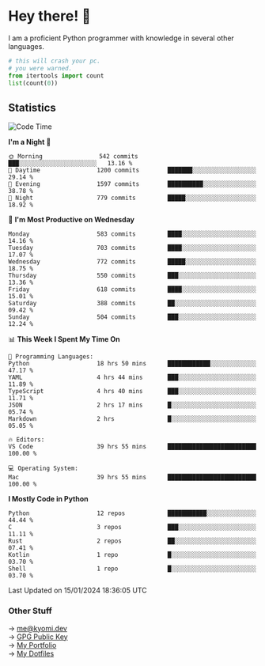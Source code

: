 # Hey there! 👋

I am a proficient Python programmer with knowledge in several other languages.

```py
# this will crash your pc.
# you were warned.
from itertools import count
list(count(0))
```

## Statistics
<!--START_SECTION:waka-->
![Code Time](http://img.shields.io/badge/Code%20Time-787%20hrs%2059%20mins-blue)

**I'm a Night 🦉** 

```text
🌞 Morning                542 commits         ███░░░░░░░░░░░░░░░░░░░░░░   13.16 % 
🌆 Daytime                1200 commits        ███████░░░░░░░░░░░░░░░░░░   29.14 % 
🌃 Evening                1597 commits        ██████████░░░░░░░░░░░░░░░   38.78 % 
🌙 Night                  779 commits         █████░░░░░░░░░░░░░░░░░░░░   18.92 % 
```
📅 **I'm Most Productive on Wednesday** 

```text
Monday                   583 commits         ████░░░░░░░░░░░░░░░░░░░░░   14.16 % 
Tuesday                  703 commits         ████░░░░░░░░░░░░░░░░░░░░░   17.07 % 
Wednesday                772 commits         █████░░░░░░░░░░░░░░░░░░░░   18.75 % 
Thursday                 550 commits         ███░░░░░░░░░░░░░░░░░░░░░░   13.36 % 
Friday                   618 commits         ████░░░░░░░░░░░░░░░░░░░░░   15.01 % 
Saturday                 388 commits         ██░░░░░░░░░░░░░░░░░░░░░░░   09.42 % 
Sunday                   504 commits         ███░░░░░░░░░░░░░░░░░░░░░░   12.24 % 
```


📊 **This Week I Spent My Time On** 

```text
💬 Programming Languages: 
Python                   18 hrs 50 mins      ████████████░░░░░░░░░░░░░   47.17 % 
YAML                     4 hrs 44 mins       ███░░░░░░░░░░░░░░░░░░░░░░   11.89 % 
TypeScript               4 hrs 40 mins       ███░░░░░░░░░░░░░░░░░░░░░░   11.71 % 
JSON                     2 hrs 17 mins       █░░░░░░░░░░░░░░░░░░░░░░░░   05.74 % 
Markdown                 2 hrs               █░░░░░░░░░░░░░░░░░░░░░░░░   05.05 % 

🔥 Editors: 
VS Code                  39 hrs 55 mins      █████████████████████████   100.00 % 

💻 Operating System: 
Mac                      39 hrs 55 mins      █████████████████████████   100.00 % 
```

**I Mostly Code in Python** 

```text
Python                   12 repos            ███████████░░░░░░░░░░░░░░   44.44 % 
C                        3 repos             ███░░░░░░░░░░░░░░░░░░░░░░   11.11 % 
Rust                     2 repos             ██░░░░░░░░░░░░░░░░░░░░░░░   07.41 % 
Kotlin                   1 repo              █░░░░░░░░░░░░░░░░░░░░░░░░   03.70 % 
Shell                    1 repo              █░░░░░░░░░░░░░░░░░░░░░░░░   03.70 % 
```




 Last Updated on 15/01/2024 18:36:05 UTC
<!--END_SECTION:waka-->

### Other Stuff

→ [me@kyomi.dev](mailto:me@kyomi.dev)\
→ [GPG Public Key](https://github.com/bitterteriyaki.gpg)\
→ [My Portfolio](https://kyomi.dev)\
→ [My Dotfiles](https://github.com/bitterteriyaki/dotfiles)
